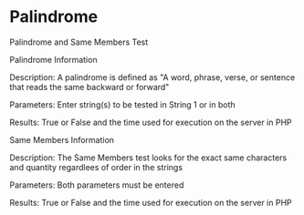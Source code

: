# Palindrome
Palindrome and Same Members Test

Palindrome Information

Description:
  A palindrome is defined as "A word, phrase, verse, or sentence that reads the same backward or forward"

Parameters:
  Enter string(s) to be tested in String 1 or in both

Results:
  True or False and the time used for execution on the server in PHP

Same Members Information

Description:
  The Same Members test looks for the exact same characters and quantity regardlees of order in the strings

Parameters:
  Both parameters must be entered

Results:
  True or False and the time used for execution on the server in PHP

